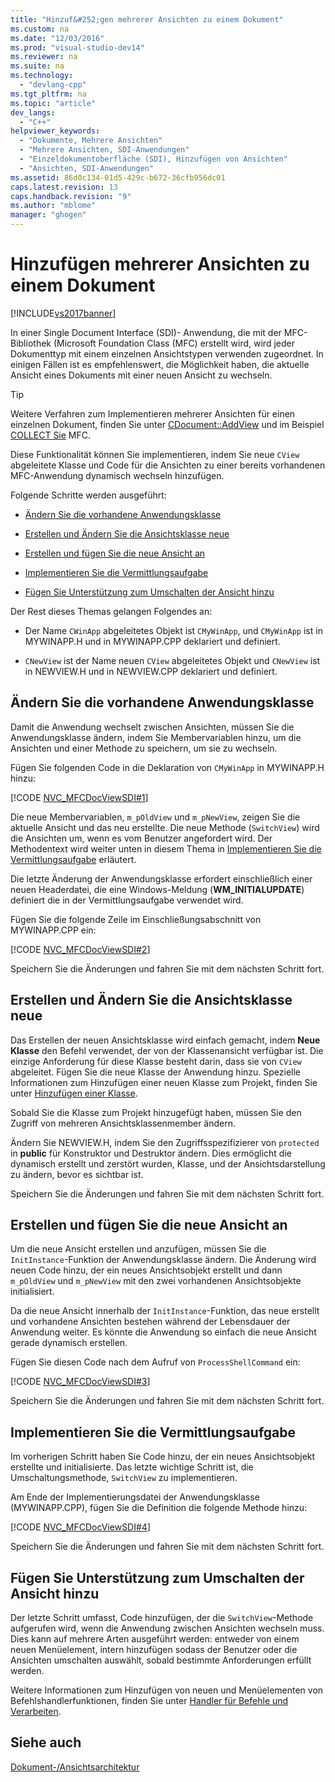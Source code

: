 ```yaml
---
title: "Hinzuf&#252;gen mehrerer Ansichten zu einem Dokument"
ms.custom: na
ms.date: "12/03/2016"
ms.prod: "visual-studio-dev14"
ms.reviewer: na
ms.suite: na
ms.technology: 
  - "devlang-cpp"
ms.tgt_pltfrm: na
ms.topic: "article"
dev_langs: 
  - "C++"
helpviewer_keywords: 
  - "Dokumente, Mehrere Ansichten"
  - "Mehrere Ansichten, SDI-Anwendungen"
  - "Einzeldokumentoberfläche (SDI), Hinzufügen von Ansichten"
  - "Ansichten, SDI-Anwendungen"
ms.assetid: 86d0c134-01d5-429c-b672-36cfb956dc01
caps.latest.revision: 13
caps.handback.revision: "9"
ms.author: "mblome"
manager: "ghogen"
---
```

# Hinzuf&#252;gen mehrerer Ansichten zu einem Dokument
[!INCLUDE[vs2017banner](../assembler/inline/includes/vs2017banner.md)]

In einer Single Document Interface \(SDI\)\- Anwendung, die mit der MFC\-Bibliothek \(Microsoft Foundation Class \(MFC\) erstellt wird, wird jeder Dokumenttyp mit einem einzelnen Ansichtstypen verwenden zugeordnet.  In einigen Fällen ist es empfehlenswert, die Möglichkeit haben, die aktuelle Ansicht eines Dokuments mit einer neuen Ansicht zu wechseln.  
  
> [!TIP]
>  Weitere Verfahren zum Implementieren mehrerer Ansichten für einen einzelnen Dokument, finden Sie unter [CDocument::AddView](../Topic/CDocument::AddView.md) und im Beispiel [COLLECT Sie](../top/visual-cpp-samples.md) MFC.  
  
 Diese Funktionalität können Sie implementieren, indem Sie neue `CView` abgeleitete Klasse und Code für die Ansichten zu einer bereits vorhandenen MFC\-Anwendung dynamisch wechseln hinzufügen.  
  
 Folgende Schritte werden ausgeführt:  
  
-   [Ändern Sie die vorhandene Anwendungsklasse](#vcconmodifyexistingapplicationa1)  
  
-   [Erstellen und Ändern Sie die Ansichtsklasse neue](#vcconnewviewclassa2)  
  
-   [Erstellen und fügen Sie die neue Ansicht an](#vcconattachnewviewa3)  
  
-   [Implementieren Sie die Vermittlungsaufgabe](#vcconswitchingfunctiona4)  
  
-   [Fügen Sie Unterstützung zum Umschalten der Ansicht hinzu](#vcconswitchingtheviewa5)  
  
 Der Rest dieses Themas gelangen Folgendes an:  
  
-   Der Name `CWinApp` abgeleitetes Objekt ist `CMyWinApp`, und `CMyWinApp` ist in MYWINAPP.H und in MYWINAPP.CPP deklariert und definiert.  
  
-   `CNewView` ist der Name neuen `CView` abgeleitetes Objekt und `CNewView` ist in NEWVIEW.H und in NEWVIEW.CPP deklariert und definiert.  
  
##  <a name="vcconmodifyexistingapplicationa1"></a> Ändern Sie die vorhandene Anwendungsklasse  
 Damit die Anwendung wechselt zwischen Ansichten, müssen Sie die Anwendungsklasse ändern, indem Sie Membervariablen hinzu, um die Ansichten und einer Methode zu speichern, um sie zu wechseln.  
  
 Fügen Sie folgenden Code in die Deklaration von `CMyWinApp` in MYWINAPP.H hinzu:  
  
 [!CODE [NVC_MFCDocViewSDI#1](../CodeSnippet/VS_Snippets_Cpp/NVC_MFCDocViewSDI#1)]  
  
 Die neue Membervariablen, `m_pOldView` und `m_pNewView`, zeigen Sie die aktuelle Ansicht und das neu erstellte.  Die neue Methode \(`SwitchView`\) wird die Ansichten um, wenn es vom Benutzer angefordert wird.  Der Methodentext wird weiter unten in diesem Thema in [Implementieren Sie die Vermittlungsaufgabe](#vcconswitchingfunctiona4) erläutert.  
  
 Die letzte Änderung der Anwendungsklasse erfordert einschließlich einer neuen Headerdatei, die eine Windows\-Meldung \(**WM\_INITIALUPDATE**\) definiert die in der Vermittlungsaufgabe verwendet wird.  
  
 Fügen Sie die folgende Zeile im Einschließungsabschnitt von MYWINAPP.CPP ein:  
  
 [!CODE [NVC_MFCDocViewSDI#2](../CodeSnippet/VS_Snippets_Cpp/NVC_MFCDocViewSDI#2)]  
  
 Speichern Sie die Änderungen und fahren Sie mit dem nächsten Schritt fort.  
  
##  <a name="vcconnewviewclassa2"></a> Erstellen und Ändern Sie die Ansichtsklasse neue  
 Das Erstellen der neuen Ansichtsklasse wird einfach gemacht, indem **Neue Klasse** den Befehl verwendet, der von der Klassenansicht verfügbar ist.  Die einzige Anforderung für diese Klasse besteht darin, dass sie von `CView` abgeleitet.  Fügen Sie die neue Klasse der Anwendung hinzu.  Spezielle Informationen zum Hinzufügen einer neuen Klasse zum Projekt, finden Sie unter [Hinzufügen einer Klasse](../ide/adding-a-class-visual-cpp.md).  
  
 Sobald Sie die Klasse zum Projekt hinzugefügt haben, müssen Sie den Zugriff von mehreren Ansichtsklassenmember ändern.  
  
 Ändern Sie NEWVIEW.H, indem Sie den Zugriffsspezifizierer von `protected` in **public** für Konstruktor und Destruktor ändern.  Dies ermöglicht die dynamisch erstellt und zerstört wurden, Klasse, und der Ansichtsdarstellung zu ändern, bevor es sichtbar ist.  
  
 Speichern Sie die Änderungen und fahren Sie mit dem nächsten Schritt fort.  
  
##  <a name="vcconattachnewviewa3"></a> Erstellen und fügen Sie die neue Ansicht an  
 Um die neue Ansicht erstellen und anzufügen, müssen Sie die `InitInstance`\-Funktion der Anwendungsklasse ändern.  Die Änderung wird neuen Code hinzu, der ein neues Ansichtsobjekt erstellt und dann `m_pOldView` und `m_pNewView` mit den zwei vorhandenen Ansichtsobjekte initialisiert.  
  
 Da die neue Ansicht innerhalb der `InitInstance`\-Funktion, das neue erstellt und vorhandene Ansichten bestehen während der Lebensdauer der Anwendung weiter.  Es könnte die Anwendung so einfach die neue Ansicht gerade dynamisch erstellen.  
  
 Fügen Sie diesen Code nach dem Aufruf von `ProcessShellCommand` ein:  
  
 [!CODE [NVC_MFCDocViewSDI#3](../CodeSnippet/VS_Snippets_Cpp/NVC_MFCDocViewSDI#3)]  
  
 Speichern Sie die Änderungen und fahren Sie mit dem nächsten Schritt fort.  
  
##  <a name="vcconswitchingfunctiona4"></a> Implementieren Sie die Vermittlungsaufgabe  
 Im vorherigen Schritt haben Sie Code hinzu, der ein neues Ansichtsobjekt erstellte und initialisierte.  Das letzte wichtige Schritt ist, die Umschaltungsmethode, `SwitchView` zu implementieren.  
  
 Am Ende der Implementierungsdatei der Anwendungsklasse \(MYWINAPP.CPP\), fügen Sie die Definition die folgende Methode hinzu:  
  
 [!CODE [NVC_MFCDocViewSDI#4](../CodeSnippet/VS_Snippets_Cpp/NVC_MFCDocViewSDI#4)]  
  
 Speichern Sie die Änderungen und fahren Sie mit dem nächsten Schritt fort.  
  
##  <a name="vcconswitchingtheviewa5"></a> Fügen Sie Unterstützung zum Umschalten der Ansicht hinzu  
 Der letzte Schritt umfasst, Code hinzufügen, der die `SwitchView`\-Methode aufgerufen wird, wenn die Anwendung zwischen Ansichten wechseln muss.  Dies kann auf mehrere Arten ausgeführt werden: entweder von einem neuen Menüelement, intern hinzufügen sodass der Benutzer oder die Ansichten umschalten auswählt, sobald bestimmte Anforderungen erfüllt werden.  
  
 Weitere Informationen zum Hinzufügen von neuen und Menüelementen von Befehlshandlerfunktionen, finden Sie unter [Handler für Befehle und Verarbeiten](../mfc/handlers-for-commands-and-control-notifications.md).  
  
## Siehe auch  
 [Dokument\-\/Ansichtsarchitektur](../mfc/document-view-architecture.md)